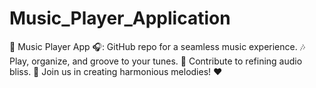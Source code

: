 # Music_Player_Application
🎵 Music Player App 🎧: GitHub repo for a seamless music experience. 🎶 Play, organize, and groove to your tunes. 🎉 Contribute to refining audio bliss. 🤝 Join us in creating harmonious melodies! ❤️
